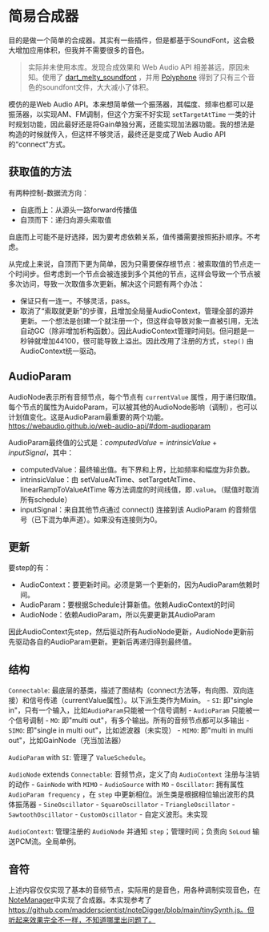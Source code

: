 # 简易合成器
目的是做一个简单的合成器。其实有一些插件，但是都基于SoundFont，这会极大增加应用体积，但我并不需要很多的音色。

> 实际并未使用本库。发现合成效果和 Web Audio API 相差甚远，原因未知。使用了 [dart_melty_soundfont](https://github.com/chipweinberger) ，并用 [Polyphone](https://www.polyphone.io/en) 得到了只有三个音色的soundfont文件，大大减小了体积。

模仿的是Web Audio API。本来想简单做一个振荡器，其幅度、频率也都可以是振荡器，以实现AM、FM调制，但这个方案不好实现 `setTargetAtTime` 一类的计时规划功能，因此最好还是将Gain单独分离，还能实现加法器功能。我的想法是构造的时候就传入，但这样不够灵活，最终还是变成了Web Audio API的“connect”方式。

## 获取值的方法
有两种控制-数据流方向：
- 自底而上：从源头一路forward传播值
- 自顶而下：递归向源头索取值

自底而上可能不是好选择，因为要考虑依赖关系，值传播需要按照拓扑顺序。不考虑。

从完成上来说，自顶而下更为简单，因为只需要保存根节点：被索取值的节点走一个时间步。但考虑到一个节点会被连接到多个其他的节点，这样会导致一个节点被多次访问，导致一次取值多次更新。解决这个问题有两个办法：
- 保证只有一连一。不够灵活，pass。
- 取消了“索取就更新”的步骤，且增加全局量AudioContext，管理全部的源并更新。一个想法是创建一个就注册一个，但这样会导致对象一直被引用，无法自动GC（除非增加析构函数）。因此AudioContext管理时间刻。但问题是一秒钟就增加44100，很可能导致上溢出。因此改用了注册的方式，`step()` 由AudioContext统一驱动。

## AudioParam
AudioNode表示所有音频节点，每个节点有 `currentValue` 属性，用于递归取值。每个节点的属性为AuidoParam，可以被其他的AudioNode影响（调制），也可以计划值变化。这是AudioParam最重要的两个功能。https://webaudio.github.io/web-audio-api/#dom-audioparam

AudioParam最终值的公式是：$computedValue = intrinsicValue + inputSignal$，其中：
- computedValue：最终输出值。有下界和上界，比如频率和幅度为非负数。
- intrinsicValue：由 setValueAtTime、setTargetAtTime、linearRampToValueAtTime 等方法调度的时间线值，即`.value`。（赋值时取消所有schedule）
- inputSignal：来自其他节点通过 connect() 连接到该 AudioParam 的音频信号（已下混为单声道）。如果没有连接则为0。


## 更新
要step的有：
- AudioContext：要更新时间。必须是第一个更新的，因为AudioParam依赖时间。
- AudioParam：要根据Schedule计算新值。依赖AudioContext的时间
- AudioNode：依赖AudioParam，所以先要更新其AudioParam

因此AudioContext先step，然后驱动所有AudioNode更新，AudioNode更新前先驱动各自的AudioParam更新。更新后再递归得到最终值。

## 结构
`Connectable`: 最底层的基类，描述了图结构（connect方法等，有向图、双向连接）和信号传递（currentValue属性）。以下派生类作为Mixin。
    - `SI`: 即"single in"，只有一个输入，比如`AudioParam`只能被一个信号调制
        - `AudioParam` 只能被一个信号调制
    - `MO`: 即"multi out"，有多个输出。所有的音频节点都可以多输出
    - `SIMO`: 即"single in multi out"，比如滤波器（未实现）
    - `MIMO`: 即"multi in multi out"，比如GainNode（充当加法器）

`AudioParam` with `SI`: 管理了 `ValueSchedule`。

`AudioNode` extends `Connectable`: 音频节点，定义了向 `AudioContext` 注册与注销的动作
    - `GainNode` with `MIMO`
    - `AudioSource` with `MO`
        - `Oscillator`: 拥有属性 `AudioParam frequency` ，在 `step` 中更新相位。派生类是根据相位输出波形的具体振荡器
            - `SineOscillator`
            - `SquareOscillator`
            - `TriangleOscillator`
            - `SawtoothOscillator`
            - `CustomOscillator`
        - 自定义波形。未实现

`AudioContext`: 管理注册的 `AudioNode` 并通知 `step`；管理时间；负责向 `SoLoud` 输送PCM流。全局单例。

## 音符
上述内容仅仅实现了基本的音频节点，实际用的是音色，用各种调制实现音色，在[NoteManager](note.dart)中实现了合成器。本实现参考了 https://github.com/madderscientist/noteDigger/blob/main/tinySynth.js。但听起来效果完全不一样，不知道哪里出问题了。